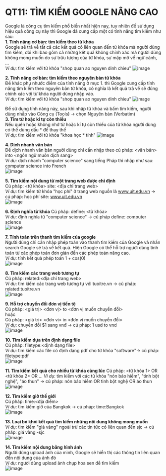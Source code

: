 QT11: TÌM KIẾM GOOGLE NÂNG CAO
=======
Google là công cụ tìm kiếm phổ biến nhất hiện nay, tuy nhiên để sử dụng hiệu quả công cụ này thì Google đã cung cấp một có tính năng tìm kiếm như sau:  
**1. Tính năng cơ bản: tìm kiếm theo từ khóa**  
Google sẽ trả về tất cả các kết quả có liên quan đến từ khóa mà người dùng tìm kiếm, đôi khi bao gồm cả những kết quả không chính xác mà người dùng không mong muốn do sự trừu tượng của từ khóa, sự mập mờ về ngữ cảnh, ...  
*Ví dụ*: tìm kiếm với từ khóa "shop quan ao nguyen dinh chieu"
![image](https://user-images.githubusercontent.com/32384308/111489542-cd914700-876c-11eb-9475-5c3b82bcb18e.png)

**2. Tính năng cơ bản: tìm kiếm theo nguyên bản từ khóa**  
Đề khác phụ nhước điểm của tính năng ở mục 1. thì Google cung cấp tính năng tìm kiếm theo nguyên bản từ khóa, có nghĩa là kết quả trả về sẽ đúng chính xác với từ khóa người dùng nhập vào.  
*Ví dụ*: tìm kiếm với từ khóa "shop quan ao nguyen dinh chieu"
![image](https://user-images.githubusercontent.com/32384308/111489842-177a2d00-876d-11eb-8a0c-135ee4f0e8eb.png)

Để sử dụng tính năng này, sau khi nhập từ khóa và bấm tìm kiếm, người dùng nhấp vào Công cụ (Tools) -> chọn Nguyên bản (Verbatim)  
**3. Tìm từ hoặc kí tự còn thiếu**  
Nếu quên hoặc không nhớ từ hoặc kí tự còn thiếu của từ khóa người dùng có thể dùng dấu * để thay thế  
*Ví dụ*: tìm kiếm với từ khóa "khoa học * tính"
![image](https://user-images.githubusercontent.com/32384308/111492429-3da0cc80-876f-11eb-85d2-4e4bdf1525f1.png)

**4. Dịch nhanh văn bản**  
Để dịch nhanh văn bản người dùng chỉ cần nhập theo cú pháp: <văn bản> into <ngôn ngữ muốn dịch sang>  
*Ví dụ*: dịch nhanh "computer science" sang tiếng Pháp thì nhập như sau: computer science into French  
![image](https://user-images.githubusercontent.com/32384308/111493064-cd467b00-876f-11eb-8ef9-f45fe125ef1f.png)

**5. Tìm kiếm nội dung từ một trang web được chỉ định**  
Cú pháp: <từ khóa> site: <địa chỉ trang web>  
*Ví dụ*: tìm kiếm từ khóa "học phí" ở trang web nguồn là www.uit.edu.vn -> cú pháp: học phí site: www.uit.edu.vn  
![image](https://user-images.githubusercontent.com/32384308/111493797-7a20f800-8770-11eb-999c-efeacabfcdbb.png)

**6. Định nghĩa từ khóa**
Cú pháp: define: <từ khóa>  
*Ví dụ*: định nghĩa từ "computer science" -> cú pháp define: computer science  
![image](https://user-images.githubusercontent.com/32384308/111494150-d126cd00-8770-11eb-9ca7-4489c7e5ef85.png)

**7. Tính toán trên thanh tìm kiếm của google**  
Người dùng chỉ cần nhập phép toán vào thanh tìm kiếm của Google và nhấn search Google sẽ trả về kết quả. Hiện Google có thể hỗ trợ người dùng tính toán từ các phép toán đơn giản đến các phép toán nâng cao.  
*Ví dụ*: tính kết quả phép toán 1 + cos(0)  
![image](https://user-images.githubusercontent.com/32384308/111495028-8d809300-8771-11eb-85a3-6cb8498543e0.png)

**8. Tìm kiếm các trang web tương tự**  
Cú pháp: related:<địa chỉ trang web>  
*Ví dụ*: tìm kiếm các trang web tương tự với tuoitre.vn -> cú pháp: related:tuoitre.vn  
![image](https://user-images.githubusercontent.com/32384308/111495946-6c6c7200-8772-11eb-9412-b6e0281d5845.png)

**9. Hỗ trợ chuyển đổi đơn vị tiền tệ**  
Cú pháp: <giá trị> <đơn vị> to <đơn vị muốn chuyển đổi>  
hoặc  
Cú pháp: <giá trị> <đơn vị> in <đơn vị muốn chuyển đổi>  
*Ví dụ*: chuyển đổi $1 sang vnđ -> cú pháp: 1 usd to vnd  
![image](https://user-images.githubusercontent.com/32384308/111496588-046a5b80-8773-11eb-8368-c966e62a3e5e.png)

**10. Tìm kiếm dựa trên định dạng file**  
Cú pháp: filetype:<định dạng file>  
*Ví dụ*: tìm kiếm các file có định dạng pdf cho từ khóa "software"-> cú pháp: filetype:pdf  
![image](https://user-images.githubusercontent.com/32384308/111497496-bace4080-8773-11eb-9cdb-7033fe8630eb.png)

**11. Tìm kiếm kết quả cho nhiều từ khóa cùng lúc**
Cú pháp: <từ khóa 1> OR <từ khóa 2> OR ...
*Ví dụ*: tìm kiếm với các từ khóa "nón bảo hiểm", "tinh bột nghệ", "áo thun" -> cú pháp: nón bảo hiểm OR tinh bột nghệ OR áo thun  
![image](https://user-images.githubusercontent.com/32384308/111498907-fc132000-8774-11eb-9c08-74d40b0968a2.png)


**12. Tìm kiếm giờ thế giới**  
Cú pháp: time:<địa điểm>  
*Ví dụ*: tìm kiếm giờ của Bangkok -> cú pháp: time:Bangkok  
![image](https://user-images.githubusercontent.com/32384308/111499640-bacf4000-8775-11eb-9431-0914df8a3677.png)

**13. Loại bỏ khỏi kết quả tìm kiếm những nội dung không mong muốn**  
*Ví dụ*: tìm kiếm "giá vàng" ngoài trừ các tin tức có liên quan đến sjc -> cú pháp: giá vàng -sjc  
![image](https://user-images.githubusercontent.com/32384308/111500617-c53e0980-8776-11eb-9e02-9556d393cb81.png)

**14. Tìm kiếm nội dung bằng hình ảnh**  
Người dùng upload ảnh của mình, Google sẽ hiển thị các thông tin liên quan đến nội dung của ảnh đó  
*Ví dụ*: người dùng upload ảnh chụp hoa sen để tìm kiếm  
![image](https://user-images.githubusercontent.com/32384308/111501085-3da4ca80-8777-11eb-97c1-deff81151a69.png)

